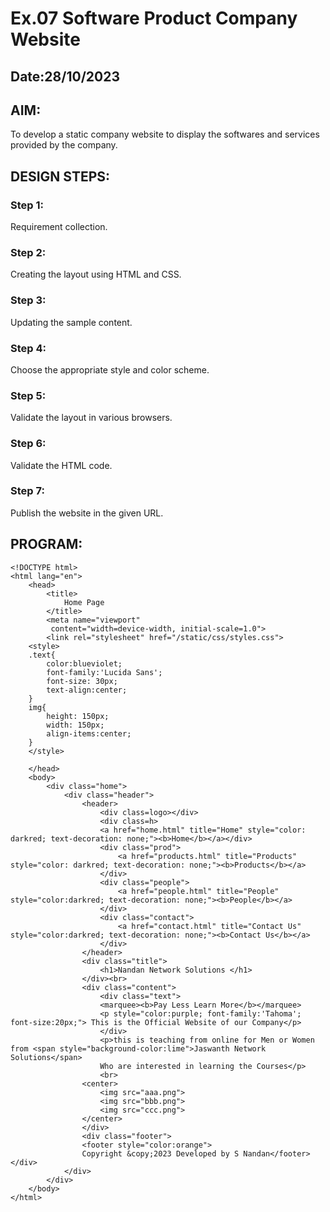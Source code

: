 # Ex.07 Software Product Company Website
## Date:28/10/2023

## AIM:
To develop a static company website to display the softwares and services provided by the company.

## DESIGN STEPS:

### Step 1:
Requirement collection.

### Step 2:
Creating the layout using HTML and CSS.

### Step 3:
Updating the sample content.

### Step 4:
Choose the appropriate style and color scheme.

### Step 5:
Validate the layout in various browsers.

### Step 6:
Validate the HTML code.

### Step 7:
Publish the website in the given URL.

## PROGRAM:
```
<!DOCTYPE html>
<html lang="en">
    <head>
        <title>
            Home Page
        </title>
        <meta name="viewport" 
         content="width=device-width, initial-scale=1.0">
        <link rel="stylesheet" href="/static/css/styles.css">
    <style>
    .text{
        color:blueviolet;
        font-family:'Lucida Sans';
        font-size: 30px;
        text-align:center;
    }
    img{
        height: 150px;
        width: 150px;
        align-items:center;
    }
    </style>

    </head>
    <body>
        <div class="home">
            <div class="header">
                <header>
                    <div class=logo></div>
                    <div class=h>
                    <a href="home.html" title="Home" style="color: darkred; text-decoration: none;"><b>Home</b></a></div>
                    <div class="prod">
                        <a href="products.html" title="Products" style="color: darkred; text-decoration: none;"><b>Products</b></a>
                    </div>
                    <div class="people">
                        <a href="people.html" title="People" style="color:darkred; text-decoration: none;"><b>People</b></a>
                    </div>
                    <div class="contact">
                        <a href="contact.html" title="Contact Us" style="color:darkred; text-decoration: none;"><b>Contact Us</b></a>
                    </div>
                </header>
                <div class="title">
                    <h1>Nandan Network Solutions </h1>
                </div><br>
                <div class="content">
                    <div class="text">
                    <marquee><b>Pay Less Learn More</b></marquee>
                    <p style="color:purple; font-family:'Tahoma'; font-size:20px;"> This is the Official Website of our Company</p>
                    </div>
                    <p>this is teaching from online for Men or Women from <span style="background-color:lime">Jaswanth Network Solutions</span>
                    Who are interested in learning the Courses</p>
                    <br>
                <center>
                    <img src="aaa.png">
                    <img src="bbb.png">
                    <img src="ccc.png">
                </center>
                </div>
                <div class="footer">
                <footer style="color:orange">
                Copyright &copy;2023 Developed by S Nandan</footer></div>
            </div>
        </div>
    </body>
</html>
```
<!DOCTYPE html>
<html lang="en">
    <head>
        <title>
            Contact Us
        </title>
        <meta name="viewport" 
         content="width=device-width, initial-scale=1.0">
        <link rel="stylesheet" href="/static/css/styles.css">
    <style>
    .text{
        color:blueviolet;
        font-family:'Lucida Sans';
        font-size: 30px;
        text-align:center;
    }
    .home{
        height: 700px;
        width: 85%;
        border: 12px solid red;
        padding-left:10px;
        padding-right:10px;
        margin-left: auto;
        margin-right:auto;
        background-color:cyan;
    }
    .content{
        border:1px solid whitesmoke;
        background-color: white;
        width:95%;
        height:1190px;
        padding:10px;
        margin-left:auto;
        margin-right:auto;
    }
    .header{
        height: 128px;
        width:100%;
        background-image: url(/static/images/header.jpg);
        background-size: cover;
        
    }
    .logo{
        height:150px;
        width: 10%;
        position:absolute;
        background-image: url(jas.png);
        background-size:cover;
        
    }
    .prod{
        height:auto;
        width:auto;
        position:relative;
        bottom:10px;
        left:550px;
        border:4px solid transparent;
        text-align:center;
        display: inline;
        padding:15px;
        font-family:'Gill Sans MT';
        font-size: large;  
    }
    .prod:hover{
        background-color:red;
    }
    .people{
        height:auto;
        width:auto;
        position:relative;
        bottom:10px;
        left:700px;
        border:4px solid transparent;
        text-align:center;
        display: inline;
        padding:15px;
        font-family:'Gill Sans MT';
        font-size: large;  
    }
    .people:hover{
        background-color:red;
    }
    .contact{
        height:20px;
        width:10%;
        position:relative;
        bottom:45px;
        left:1000px;
        border:4px solid transparent;
        text-align:center;
        padding:15px;
        font-family:'Gill Sans MT';
        font-size: large;  
    }
    .contact:hover{
        background-color:red;
    }
            
    .h{
        height:20px;
        width:10%;
        position:relative;
        top:30px;
        left:200px;
        border:4px solid transparent;
        text-align:center;
        
        padding:15px;
        font-family:'Gill Sans MT';
        font-size: large;  
    }
    .h:hover{
        background-color:red;
        overflow:hidden;
    }
    .footer{
        border: 15px solid red;
        width:98%;
        height:10px;
        position:relative;
        bottom: 1px;
        background-color:red;
        text-align:center;

    }
    .title{
        border:2px solid pink;
        background-color:yellow;
        padding:1px;
        width:99.7%;
        height: 70px;
        text-align:center;
        font-family:'Impact';
        margin-left:auto;
        margin-right: auto;
        
    }
    .content{
        border:1px solid red;
        background-color: white;
        width:98%;
        height:400px;
        padding:10px;
        margin-left:auto;
        margin-right:auto;

    }
    
    
    </style>

    </head>
    <body>
        <div class="home">
            <div class="header">
                <header>
                    <div class=logo></div>
                    <div class=h>
                    <a href="home.html" title="Home" style="color: darkred; text-decoration: none;"><b>Home</b></a></div>
                    <div class="prod">
                        <a href="products.html" title="Products" style="color: darkred; text-decoration: none;"><b>Products</b></a>
                    </div>
                    <div class="people">
                        <a href="people.html" title="People" style="color:darkred; text-decoration: none;"><b>People</b></a>
                    </div>
                    <div class="contact">
                        <a href="contact.html" title="Contact Us" style="color:darkred; text-decoration: none;"><b>Contact Us</b></a>
                    </div>
                </header>
                <div class="title">
                    <h1>Contact Us</h1>
                </div><br>
                <div class="content">
                    <div class="text">
                    <p><b>Here are the details about us
                    <h5>Do contact us for any need</h5></b></p>
                    
                    </div>
                    <b><h2>Contact Information:</h2></b>
                    <p><b>&emsp;&ensp;Address:</b>
                         Chittoor, Andra Pradesh, India.
                    </p>
                    <ul>
                        <li><b>Landline:</b> 1234567890</li>
                        <li><b>Mobile</b>: 6374663434</li>
                        <li><b>Facebook</b>: fb/SJsoft</li>
                        <li><b>Email Id:</b>jas@gmail.com</li>
                    </ul>
                    <div style="text-align: center;color:violet;font-size:20px;"><b>Use our services and code Yourself!</b></div>

                </div>
                <div class="footer">
                <footer style="color:orangered">
                Copyright &copy;2023 Developed by S Nandan</footer></div>
            </div>
        </div>
    </body>
</html>
```
CTYPE html>
<html lang="en">
    <head>
        <title>
            People
        </title>
        <meta name="viewport" content="width=device-width, initial-scale=1.0">
        <link rel="stylesheet" href="/static/css/styles.css">
        <style>
        .home{
            height: 3000px;
            width: 85%;
            border: 12px solid red;
            padding-left:10px;
            padding-right:10px;
            margin-left: auto;
            margin-right:auto;
            background-color:cyan;
        }
        .text{
        color:blueviolet;
        font-family:'Lucida Sans';
        font-size: 30px;
        text-align:center;
        
        }
        .content{
            border:2px solid red;
            background-color:lime;
            width:98%;
            height:2690px;
            padding:10px;
            margin-left:auto;
            margin-right:auto;
        }
        .ceoph{
            background-image: url(jas.png);
            background-size: 250px;
            background-position-x: center;
            background-repeat: no-repeat;
            border:3px solid gold;
            height:300px;
            width:20%;
            position:relative;
            left: 0px;
            margin-left:auto;
            margin-right: auto;
        }
        .ceo{
            color: black;
            position:relative;
            text-align:center;
            
            
        }
    
        </style>
    </head>
    <body>
        <div class="home">
            <div class="header">
                <header>
                    <div class=logo></div>
                    <div class=h>
                    <a href="home.html" title="Home" style="color: darkred; text-decoration: none;"><b>Home</b></a></div>
                    <div class="prod">
                        <a href="products.html" title="Products" style="color: darkred; text-decoration: none;"><b>Products</b></a>
                    </div>
                    <div class="people">
                        <a href="people.html" title="People" style="color:darkred; text-decoration: none;"><b>People</b></a>
                    </div>
                    <div class="contact">
                        <a href="contact.html" title="Contact Us" style="color:darkred; text-decoration: none;"><b>Contact Us</b></a>
                    </div>
                </header>
                <div class="title">
                    <h1>People</h1>
                </div><br>
                <div class="content">
                    <div class="text">
                    <p>Board Members</p>
                    <h4><u>CEO</u></h4>
                    </div>
                    <div class="ceoph"></div>
                    <div class="ceo"><p align="center"><b><h2>Nandan</h2></b></div>
                    <br>
                    <div class="text">
                        <p><b><u>Head executives</u></b></p><br>
                    </div>
                    <div class="manph1"></div>
                    <div class="man1"><p align="center"><b><h2>Appi</h2></b></p></div>
                    <div class="manph2"></div>
                    <div class="man2"><p><b><h2>Nandy</h2></b></p></div>
                    <br>
                    <div class="text"><p><b><u>Managers</u></b></p></div><br>
                    <div class="amph1"></div>
                    <div class="am1"><p align="center"><b><h2>Tej</h2></b></p></div>
                    <div class="amph2"></div>
                    <div class="am2"><p align="center"><b><h2>Reddy</h2></b></p></div>
                    <div class="amph3"></div>
                    <div class="am3"><p align="center"><b><h2>Uzumali</h2></b></p></div><br>
                    <div class="text">Thank you so much for your kind support!<br>Hope our online courses had made you more B-E-A-UTIFUL!</div>
                </div>
                <div class="footer">
                <footer style="color:white">
                Copyright &copy;2023 Developed by S Nandan</footer></div>
            </div>
        </div>
    </body>
</html>
```
html>
<html lang="en">
    <head>
        <title>
            Products
        </title>
        <meta name="viewport" content="width=device-width, initial-scale=1.0">
   
        <style link rel="stylesheet">
        .home{
            height: 1555px;
            width: 85%;
            border: 12px solid red;
            padding-left:10px;
            padding-right:10px;
            margin-left: auto;
            margin-right:auto;
            background-color:cyan;
        }
        .text{
            color:blueviolet;
            font-family:'Lucida Sans';
            font-size: 30px;
            text-align:center;
        
        }
        .content{
            border:3px solid red;
            background-color: white;
            width:98%;
            height:1190px;
            padding:10px;
            margin-left:auto;
            margin-right:auto;
        }
        .ph1{
            background-image: url(a.png);
            background-size: 250px;
            background-position-x: center;
            background-repeat: no-repeat;
            border:1px solid black;
            height:200px;
            width:30%;
            position:relative;
            left: 50px;
        }
        .l1{
            color: gold;
            position:relative;
            right:380px;
            
            
        }
        .ph2{
            background-image: url(b.png);
            background-size: 250px;
            background-position-x: center;
            background-repeat: no-repeat;
            border:1px solid black;
            height:200px;
            width:30%;
            position:relative;
            left: 50px;
            
        }
        .l2{
            color: sandybrown;
            position:relative;
            right:380px;
        }
        .ph3{
            background-image: url(c.png);
            background-size: 250px;
            background-position-x: center;
            background-repeat: no-repeat;
            border:1px solid black;
            height:210px;
            width:30%;
            position:relative;
            left: 50px;
            
        }
        .l3{
            color: burlywood;
            position:relative;
            right:380px;
        }
        .ph4{
            background-image: url(d.png);
            background-position-x: center;
            border:1px solid black;
            height:200px;
            width:30%;
            position:relative;
            left: 700px;
            bottom:930px;
            background-size: 310px;
            background-repeat: no-repeat;
            
            
        }
        .l4{
            color: burlywood;
            position:relative;
            left:270px;
            bottom: 930px;
        }
    
        .ph5{
            background-image: url(f.png);
            background-position-x: center;
            border:1px solid black;
            height:200px;
            width:30%;
            position:relative;
            left: 700px;
            bottom:930px;
            background-size: 280px;
            background-repeat: no-repeat;
            
            
        }
        .l5{
            color: cadetblue;
            position:relative;
            left:270px;
            bottom: 930px;
        }

        .ph6{
            background-image: url(css.png);
            background-position-x: center;
            border:1px solid black;
            height:200px;
            width:30%;
            position:relative;
            left: 700px;
            bottom:930px;
            background-size: 280px;
            background-repeat: no-repeat;
            
            
        }
        .l6{
            color: crimson  ;
            position:relative;
            left:270px;
            bottom: 930px;
        }
        .bot{
            text-align:center;
            font-size:larger;
            color:magenta;

        }
        </style>
    </head>
    <body>
        <div class="home">
            <div class="header">
                <header>
                    <div class=logo></div>
                    <div class=h>
                    <a href="home.html" title="Home" style="color: darkred; text-decoration: none;"><b>Home</a></div>
                    <div class="prod">
                        <a href="products.html" title="Products" style="color: darkred; text-decoration: none;"><b>Products</b></a>
                    </div>
                    <div class="people">
                        <a href="people.html" title="People" style="color:darkred; text-decoration: none;"><b>People</b></a>
                    </div>
                    <div class="contact">
                        <a href="contact.html" title="Contact Us" style="color:darkred; text-decoration: none;"><b>Contact Us</b></a>
                    </div>
                </header>
                <div class="title">
                    <h1>Products</h1>
                </div><br>
                <div class="content">
                    <div class="text">
                    <p>These are the products that are available now</p>
                    </div>
                    <div class="ph1"></div>
                    <div class="l1"><p align="center"><b>Python<br> Price: 1999.00</b><br><br><br><br></p></div>
                    <div class="ph2"></div>
                    <div class="l2"><p align="center"><b>HTML<br> Price: 1899.00</b><br><br><br><br></p></div>
                    <div class="ph3"></div>
                    <div class="l3"><p align="center"><b>Oracle<br> Price: 1999.00</b><br<br><br><br></p></div>
                    <div class="ph4"></div>
                    <div class="l4"><p align="center"><b>Java<br> Price: 6999.00</b><br><br><br><br></p></div>
         
                </div>
                <div class="bot"><p>To apply Online: Call 95 70 75 2009</p></div>

                <div class="footer">
                <footer style="color:orange">
                Copyright &copy;2023 Developed by S Nandan</footer></div>
            </div>
        </div>
    </body>
</html>
```


## OUTPUT:
![sss1](https://github.com/mustbenandan/softweb/assets/129033280/8e061c67-b435-450e-90e4-0fdbcabbcf9f)
![sss2](https://github.com/mustbenandan/softweb/assets/129033280/24657061-041c-45e1-b0c1-404b8720980d)
![sss3](https://github.com/mustbenandan/softweb/assets/129033280/88ab2c35-b7d3-4ac2-a143-4eddc4f52ce0)
![ssssaass4](https://github.com/mustbenandan/softweb/assets/129033280/2af75586-d588-4ae1-8ab9-98768da572a5)


## RESULT:
The program for designing software company website using HTML and CSS is completed successfully.
